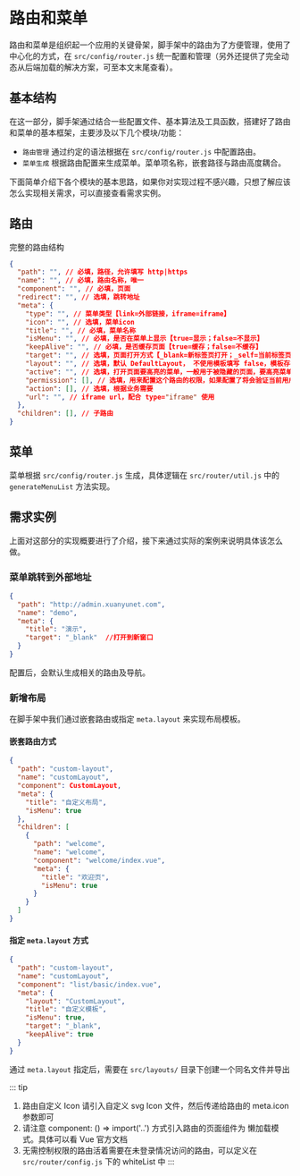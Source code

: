 # 路由和菜单

路由和菜单是组织起一个应用的关键骨架，脚手架中的路由为了方便管理，使用了中心化的方式，在 `src/config/router.js` 统一配置和管理（另外还提供了完全动态从后端加载的解决方案，可至本文末尾查看）。


## 基本结构

在这一部分，脚手架通过结合一些配置文件、基本算法及工具函数，搭建好了路由和菜单的基本框架，主要涉及以下几个模块/功能：

- `路由管理` 通过约定的语法根据在 `src/config/router.js` 中配置路由。
- `菜单生成` 根据路由配置来生成菜单。菜单项名称，嵌套路径与路由高度耦合。

下面简单介绍下各个模块的基本思路，如果你对实现过程不感兴趣，只想了解应该怎么实现相关需求，可以直接查看需求实例。


## 路由

完整的路由结构

```json
{
  "path": "", // 必填，路径，允许填写 http|https
  "name": "", // 必填，路由名称，唯一
  "component": "", // 必填，页面
  "redirect": "", // 选填，跳转地址
  "meta": {
    "type": "", // 菜单类型【link=外部链接，iframe=iframe】
    "icon": "", // 选填，菜单icon
    "title": "", // 必填，菜单名称
    "isMenu": "", // 必填，是否在菜单上显示【true=显示；false=不显示】
    "keepAlive": "", // 必填，是否缓存页面【true=缓存；false=不缓存】
    "target": "", // 选填，页面打开方式【_blank=新标签页打开；_self=当前标签页打开】
    "layout": "", // 选填，默认 DefaultLayout， 不使用模板填写 false，模板存在在 src/layouts/ 目录下
    "active": "", // 选填，打开页面要高亮的菜单，一般用于被隐藏的页面，要高亮菜单的 name
    "permission": [], // 选填，用来配置这个路由的权限，如果配置了将会验证当前用户的权限，并决定是否展示 *（默认情况下）
    "action": [], // 选填，根据业务需要
    "url": "", // iframe url，配合 type="iframe" 使用
  },
  "children": [], // 子路由
}
```


## 菜单
菜单根据 `src/config/router.js` 生成，具体逻辑在 `src/router/util.js` 中的 `generateMenuList` 方法实现。


## 需求实例

上面对这部分的实现概要进行了介绍，接下来通过实际的案例来说明具体该怎么做。


### 菜单跳转到外部地址

```json
{
  "path": "http://admin.xuanyunet.com",
  "name": "demo",
  "meta": {
    "title": "演示", 
    "target": "_blank"  //打开到新窗口
  }
}
```

配置后，会默认生成相关的路由及导航。


### 新增布局

在脚手架中我们通过嵌套路由或指定 `meta.layout` 来实现布局模板。 


#### 嵌套路由方式
```json
{
  "path": "custom-layout",
  "name": "customLayout",
  "component": CustomLayout,
  "meta": {
    "title": "自定义布局",
    "isMenu": true
  },
  "children": [
    {
      "path": "welcome",
      "name": "welcome",
      "component": "welcome/index.vue",
      "meta": {
        "title": "欢迎页",
        "isMenu": true
      }
    }
  ]
}
```

#### 指定 `meta.layout` 方式

```json
{
  "path": "custom-layout",
  "name": "customLayout",
  "component": "list/basic/index.vue",
  "meta": {
    "layout": "CustomLayout",
    "title": "自定义模板",
    "isMenu": true,
    "target": "_blank",
    "keepAlive": true
  }
}
```
通过 `meta.layout` 指定后，需要在 `src/layouts/` 目录下创建一个同名文件并导出

::: tip
1. 路由自定义 Icon 请引入自定义 svg Icon 文件，然后传递给路由的 meta.icon 参数即可
2. 请注意 component: () => import('..') 方式引入路由的页面组件为 懒加载模式。具体可以看 Vue 官方文档
3. 无需控制权限的路由活着需要在未登录情况访问的路由，可以定义在 `src/router/config.js` 下的 whiteList 中
:::
